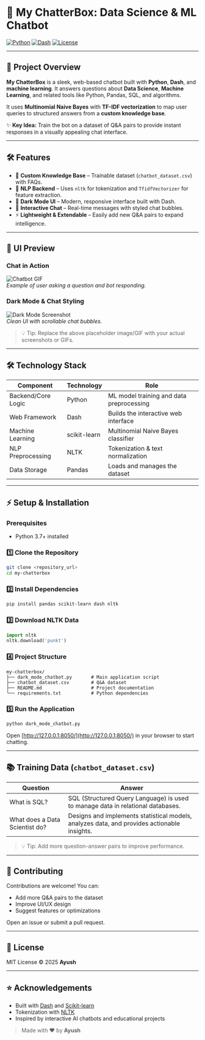 # 💬 My ChatterBox: Data Science & ML Chatbot

[![Python](https://img.shields.io/badge/Python-3.11-blue?logo=python&logoColor=white)](https://www.python.org/)
[![Dash](https://img.shields.io/badge/Dash-2.13-blue?logo=plotly&logoColor=white)](https://dash.plotly.com/)
[![License](https://img.shields.io/badge/License-MIT-green)](LICENSE)

---

## 🚀 Project Overview

**My ChatterBox** is a sleek, web-based chatbot built with **Python**, **Dash**, and **machine learning**. It answers questions about **Data Science**, **Machine Learning**, and related tools like Python, Pandas, SQL, and algorithms.  

It uses **Multinomial Naive Bayes** with **TF-IDF vectorization** to map user queries to structured answers from a **custom knowledge base**.

✨ **Key Idea:** Train the bot on a dataset of Q&A pairs to provide instant responses in a visually appealing chat interface.

---

## 🛠 Features

- 📝 **Custom Knowledge Base** – Trainable dataset (`chatbot_dataset.csv`) with FAQs.  
- 🧠 **NLP Backend** – Uses `nltk` for tokenization and `TfidfVectorizer` for feature extraction.  
- 🌙 **Dark Mode UI** – Modern, responsive interface built with Dash.  
- 💬 **Interactive Chat** – Real-time messages with styled chat bubbles.  
- ⚡ **Lightweight & Extendable** – Easily add new Q&A pairs to expand intelligence.

---

## 🌈 UI Preview

### Chat in Action
![Chatbot GIF](https://media.giphy.com/media/l0HlNaQ6gWfllcjDO/giphy.gif)  
*Example of user asking a question and bot responding.*

### Dark Mode & Chat Styling
![Dark Mode Screenshot](https://via.placeholder.com/600x300.png?text=Chatbot+Dark+Mode+Screenshot)  
*Clean UI with scrollable chat bubbles.*

> 💡 Tip: Replace the above placeholder image/GIF with your actual screenshots or GIFs.

---

## 🛠 Technology Stack

| Component            | Technology      | Role                                                      |
|----------------------|----------------|-----------------------------------------------------------|
| Backend/Core Logic    | Python         | ML model training and data preprocessing                 |
| Web Framework         | Dash           | Builds the interactive web interface                     |
| Machine Learning      | scikit-learn   | Multinomial Naive Bayes classifier                        |
| NLP Preprocessing     | NLTK           | Tokenization & text normalization                         |
| Data Storage          | Pandas         | Loads and manages the dataset                              |

---

## ⚡ Setup & Installation

### Prerequisites
- Python 3.7+ installed

### 1️⃣ Clone the Repository
```bash
git clone <repository_url>
cd my-chatterbox
```

### 2️⃣ Install Dependencies
```bash
pip install pandas scikit-learn dash nltk
```

### 3️⃣ Download NLTK Data
```python
import nltk
nltk.download('punkt')
```

### 4️⃣ Project Structure
```
my-chatterbox/
├── dark_mode_chatbot.py       # Main application script
├── chatbot_dataset.csv        # Q&A dataset
├── README.md                  # Project documentation
└── requirements.txt           # Python dependencies
```

### 5️⃣ Run the Application
```bash
python dark_mode_chatbot.py
```
Open [http://127.0.0.1:8050/](http://127.0.0.1:8050/) in your browser to start chatting.

---

## 📚 Training Data (`chatbot_dataset.csv`)

| Question                   | Answer                                                                 |
|-----------------------------|------------------------------------------------------------------------|
| What is SQL?               | SQL (Structured Query Language) is used to manage data in relational databases. |
| What does a Data Scientist do? | Designs and implements statistical models, analyzes data, and provides actionable insights. |

> 💡 Tip: Add more question-answer pairs to improve performance.

---

## 🤝 Contributing
Contributions are welcome! You can:

- Add more Q&A pairs to the dataset  
- Improve UI/UX design  
- Suggest features or optimizations  

Open an issue or submit a pull request.

---

## 📄 License
MIT License © 2025 **Ayush**

---

## ⭐ Acknowledgements
- Built with [Dash](https://dash.plotly.com/) and [Scikit-learn](https://scikit-learn.org/)  
- Tokenization with [NLTK](https://www.nltk.org/)  
- Inspired by interactive AI chatbots and educational projects  

> Made with ❤️ by **Ayush**

